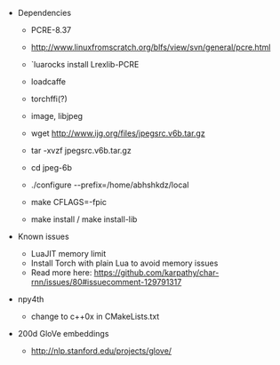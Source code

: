 

- Dependencies
    - PCRE-8.37
    - http://www.linuxfromscratch.org/blfs/view/svn/general/pcre.html
    - `luarocks install Lrexlib-PCRE

    - loadcaffe
    - torchffi(?)

    - image, libjpeg
    - wget http://www.ijg.org/files/jpegsrc.v6b.tar.gz
    - tar -xvzf jpegsrc.v6b.tar.gz
    - cd jpeg-6b
    - ./configure --prefix=/home/abhshkdz/local
    - make CFLAGS=-fpic
    - make install / make install-lib

- Known issues
    - LuaJIT memory limit
    - Install Torch with plain Lua to avoid memory issues
    - Read more here: https://github.com/karpathy/char-rnn/issues/80#issuecomment-129791317


- npy4th
    - change to c++0x in CMakeLists.txt

- 200d GloVe embeddings
    - http://nlp.stanford.edu/projects/glove/

